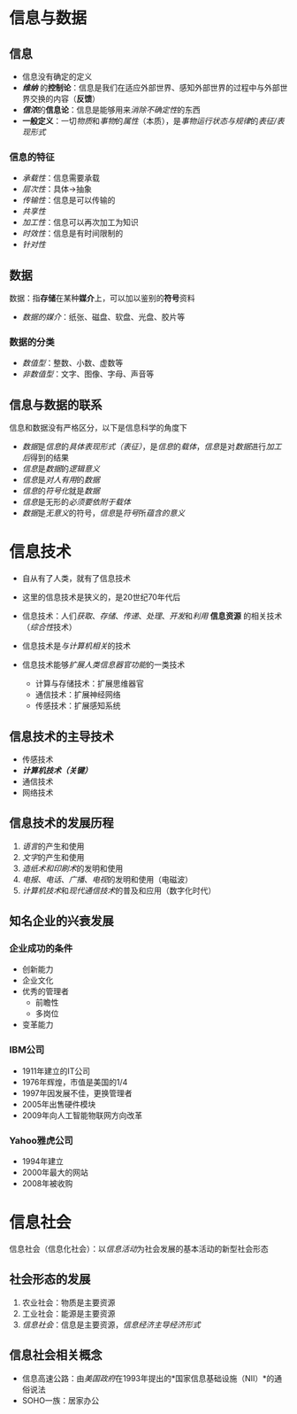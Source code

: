 # 信息与数据
## 信息

- 信息没有确定的定义
- ***维纳*** 的**控制论**：信息是我们在适应外部世界、感知外部世界的过程中与外部世界交换的内容（**反馈**）
- ***信浓***的**信息论**：信息是能够用来*消除不确定性*的东西
- **一般定义**：一切*物质*和*事物*的*属性*（本质），是*事物运行状态与规律*的*表征/表现形式*

### 信息的特征

- *承载性*：信息需要承载
- *层次性*：具体->抽象
- *传输性*：信息是可以传输的
- *共享性*
- *加工性*：信息可以再次加工为知识
- *时效性*：信息是有时间限制的
- *针对性*

## 数据

数据：指**存储**在某种**媒介**上，可以加以鉴别的**符号**资料
- *数据的媒介*：纸张、磁盘、软盘、光盘、胶片等

### 数据的分类

- *数值型*：整数、小数、虚数等
- *非数值型*：文字、图像、字母、声音等

## 信息与数据的联系

信息和数据没有严格区分，以下是信息科学的角度下 

- *数据*是*信息*的*具体表现形式（表征）*，是*信息*的*载体*，*信息*是对*数据*进行*加工后*得到的结果
- *信息*是*数据*的*逻辑意义*
- *信息*是*对人有用*的*数据*
- *信息*的*符号化*就是*数据*
- *信息*是无形的*必须要依附于载体*
- *数据*是*无意义*的符号，*信息*是*符号*所*蕴含的意义*

# 信息技术

- 自从有了人类，就有了信息技术
- 这里的信息技术是狭义的，是20世纪70年代后


- 信息技术：人们*获取*、*存储*、*传递*、*处理*、*开发*和*利用* **信息资源** 的相关技术（*综合性*技术）
- 信息技术是*与计算机相关*的技术
- 信息技术能够*扩展人类信息器官功能*的一类技术
	- 计算与存储技术：扩展思维器官
	- 通信技术：扩展神经网络
	- 传感技术：扩展感知系统

## 信息技术的主导技术

- 传感技术
- ***计算机技术（关键）***
- 通信技术
- 网络技术

## 信息技术的发展历程

1. *语言*的产生和使用
2. *文字*的产生和使用
3. *造纸术和印刷术*的发明和使用
4. *电报*、*电话*、*广播*、*电视*的发明和使用（电磁波）
5. *计算机技术*和*现代通信技术*的普及和应用（数字化时代）

## 知名企业的兴衰发展

### 企业成功的条件

- 创新能力
- 企业文化
- 优秀的管理者
	- 前瞻性
	- 多岗位
- 变革能力

### IBM公司

- 1911年建立的IT公司
- 1976年辉煌，市值是美国的1/4
- 1997年因发展不佳，更换管理者
- 2005年出售硬件模块
- 2009年向人工智能物联网方向改革

### Yahoo雅虎公司

- 1994年建立
- 2000年最大的网站
- 2008年被收购

# 信息社会

信息社会（信息化社会）：以*信息活动*为社会发展的基本活动的新型社会形态

## 社会形态的发展

1. 农业社会：物质是主要资源
2. 工业社会：能源是主要资源
3. *信息社会*：信息是主要资源，*信息经济主导经济形式*

## 信息社会相关概念

- 信息高速公路：由*美国政府*在1993年提出的*国家信息基础设施（NII）*的通俗说法
- SOHO一族：居家办公
